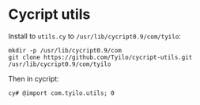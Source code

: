 # Cycript utils

Install to `utils.cy` to `/usr/lib/cycript0.9/com/tyilo`:

```
mkdir -p /usr/lib/cycript0.9/com
git clone https://github.com/Tyilo/cycript-utils.git /usr/lib/cycript0.9/com/tyilo
```

Then in cycript:

```
cy# @import com.tyilo.utils; 0
```
